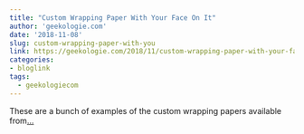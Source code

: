 ```yaml
---
title: "Custom Wrapping Paper With Your Face On It"
author: 'geekologie.com'
date: '2018-11-08'
slug: custom-wrapping-paper-with-you
link: https://geekologie.com/2018/11/custom-wrapping-paper-with-your-face-on.php
categories:
- bloglink
tags:
  - geekologiecom
---
```


These are a bunch of examples of the custom wrapping papers available from[... <i class="fas fa-external-link-alt"></i>](https://geekologie.com/2018/11/custom-wrapping-paper-with-your-face-on.php)

